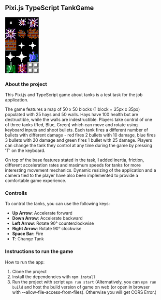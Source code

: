 ## Pixi.js TypeScript TankGame

![Pixi.js Game](./static/tankgame-tiles.png)

### About the project

This Pixi.js and TypeScript game about tanks is a test task for the job application.

The game features a map of 50 x 50 blocks (1 block = 35px x 35px) populated with 25 hays and 50 walls. Hays have 100 health but are destructible, while the walls are indestructible. Players take control of one of three tanks (Red, Blue, Green) which can move and rotate using keyboard inputs and shoot bullets. Each tank fires a different number of bullets with different damage - red fires 2 bullets with 10 damage, blue fires 3 bullets with 20 damage and green fires 1 bullet with 25 damage. Players can change the tank they control at any time during the game by pressing 'T' on the keyboard.

On top of the base features stated in the task, I added inertia, friction, different acceleration rates and maximum speeds for tanks for more interesting movement mechanics.
Dynamic resizing of the application and a camera tied to the player have also been implemented to provide a comfortable game experience.

### Controlls

To control the tanks, you can use the following keys:

- **Up Arrow**: Accelerate forward
- **Down Arrow**: Accelerate backward
- **Left Arrow**: Rotate 90° counterclockwise
- **Right Arrow**: Rotate 90° clockwise
- **Space Bar**: Fire
- **T**: Change Tank

### Instructions to run the game

How to run the app:

1. Clone the project
2. Install the dependencies with `npm install`
3. Run the project with script `npm run start`
(Alternatively, you can `npm run build` and host the build version of game on web (or open in browser with --allow-file-access-from-files). Otherwise you will get CORS Error.)
